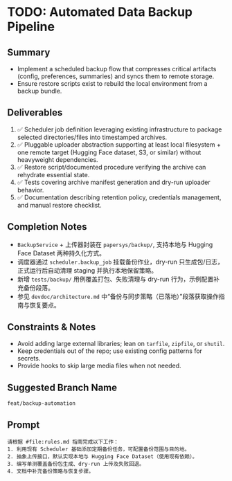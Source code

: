 # TODO: Automated Data Backup Pipeline

## Summary
- Implement a scheduled backup flow that compresses critical artifacts (config, preferences, summaries) and syncs them to remote storage.
- Ensure restore scripts exist to rebuild the local environment from a backup bundle.

## Deliverables
1. ✅ Scheduler job definition leveraging existing infrastructure to package selected directories/files into timestamped archives.
2. ✅ Pluggable uploader abstraction supporting at least local filesystem + one remote target (Hugging Face dataset, S3, or similar) without heavyweight dependencies.
3. ✅ Restore script/documented procedure verifying the archive can rehydrate essential state.
4. ✅ Tests covering archive manifest generation and dry-run uploader behavior.
5. ✅ Documentation describing retention policy, credentials management, and manual restore checklist.

## Completion Notes
- `BackupService` + 上传器封装在 `papersys/backup/`, 支持本地与 Hugging Face Dataset 两种持久化方式。
- 调度器通过 `scheduler.backup_job` 挂载备份作业，dry-run 只生成包/日志，正式运行后自动清理 staging 并执行本地保留策略。
- 新增 `tests/backup/` 用例覆盖打包、失败清理与 dry-run 行为，示例配置补充备份段落。
- 参见 `devdoc/architecture.md` 中“备份与同步策略（已落地）”段落获取操作指南与恢复要点。

## Constraints & Notes
- Avoid adding large external libraries; lean on `tarfile`, `zipfile`, or `shutil`.
- Keep credentials out of the repo; use existing config patterns for secrets.
- Provide hooks to skip large media files when not needed.

## Suggested Branch Name
`feat/backup-automation`

## Prompt
```
请根据 #file:rules.md 指南完成以下工作：
1. 利用现有 Scheduler 基础添加定期备份任务，可配置备份范围与目的地。
2. 抽象上传接口，默认实现本地与 Hugging Face Dataset（使用现有依赖）。
3. 编写单测覆盖备份包生成、dry-run 上传及失败回退。
4. 文档中补充备份策略与恢复步骤。
```
